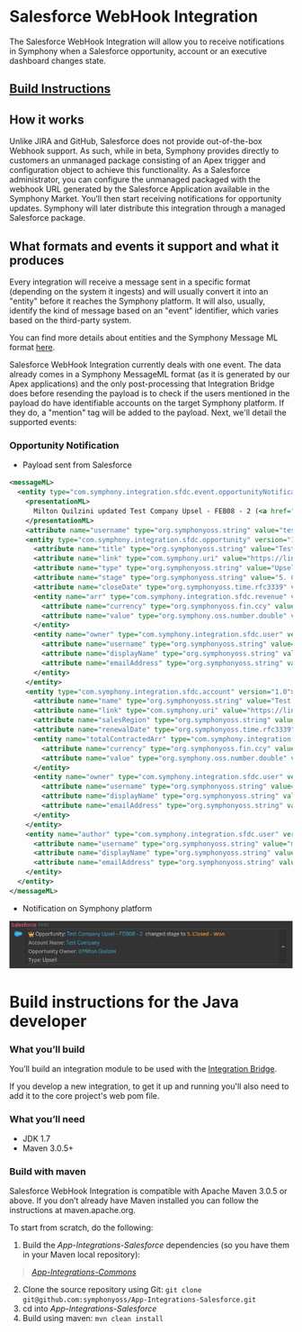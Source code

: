 # Salesforce WebHook Integration
The Salesforce WebHook Integration will allow you to receive notifications in Symphony when a Salesforce opportunity, account or an executive dashboard changes state.

## [Build Instructions](#build-instructions-for-the-java-developer)

## How it works
Unlike JIRA and GitHub, Salesforce does not provide out-of-the-box Webhook support. As such, while in beta, Symphony provides directly to customers an unmanaged package consisting of an Apex trigger and configuration object to achieve this functionality. As a Salesforce administrator, you can configure the unmanaged packaged with the webhook URL generated by the Salesforce Application available in the Symphony Market. You’ll then start receiving notifications for opportunity updates. Symphony will later distribute this integration through a managed Salesforce package.

## What formats and events it support and what it produces
Every integration will receive a message sent in a specific format (depending on the system it ingests) and will usually convert it into an "entity" before it reaches the Symphony platform. It will also, usually, identify the kind of message based on an "event" identifier, which varies based on the third-party system.

You can find more details about entities and the Symphony Message ML format [here](https://github.com/symphonyoss/App-Integrations-Core#the-message-ml-format).

Salesforce WebHook Integration currently deals with one event. 
The data already comes in a Symphony MessageML format (as it is generated by our Apex applications) and the only post-processing that Integration Bridge does before resending the payload is to check if the users mentioned in the payload do have identifiable accounts on the target Symphony platform. If they do, a "mention" tag will be added to the payload. Next, we'll detail the supported events:

### Opportunity Notification

* Payload sent from Salesforce
```xml
<messageML>
  <entity type="com.symphony.integration.sfdc.event.opportunityNotification" version="1.0">
    <presentationML>
      Milton Quilzini updated Test Company Upsel - FEB08 - 2 (<a href="https://link.to.the.opportunity.at.salesforce/path/to/the/opportunity/at/salesforce"/>) to stage <b>5. Closed - Won</b>
    </presentationML>
    <attribute name="username" type="org.symphonyoss.string" value="test" />
    <entity type="com.symphony.integration.sfdc.opportunity" version="1.0">
      <attribute name="title" type="org.symphonyoss.string" value="Test Company Upsel - FEB08 - 2"/>
      <attribute name="link" type="com.symphony.uri" value="https://link.to.the.opportunity.at.salesforce/path/to/the/opportunity/at/salesforce"/>
      <attribute name="type" type="org.symphonyoss.string" value="Upsell"/>
      <attribute name="stage" type="org.symphonyoss.string" value="5. Closed - Won"/>
      <attribute name="closeDate" type="org.symphonyoss.time.rfc3339" value="2016-08-05T14:42:09.992Z"/>
      <entity name="arr" type="com.symphony.integration.sfdc.revenue" version="1.0">
        <attribute name="currency" type="org.symphonyoss.fin.ccy" value="USD"/>
        <attribute name="value" type="org.symphony.oss.number.double" value="288000.00"/>
      </entity>
      <entity name="owner" type="com.symphony.integration.sfdc.user" version="1.0">
        <attribute name="username" type="org.symphonyoss.string" value="mquilzini"/>
        <attribute name="displayName" type="org.symphonyoss.string" value="Milton Quilzini"/>
        <attribute name="emailAddress" type="org.symphonyoss.string" value="mquilzini@symphony.com"/>
      </entity>
    </entity>
    <entity type="com.symphony.integration.sfdc.account" version="1.0">
      <attribute name="name" type="org.symphonyoss.string" value="Test Company"/>
      <attribute name="link" type="com.symphony.uri" value="https://link.to.the.account.at.salesforce/path/to/the/account/at/salesforce"/>
      <attribute name="salesRegion" type="org.symphonyoss.string" value="Americas"/>
      <attribute name="renewalDate" type="org.symphonyoss.time.rfc3339" value="2016-08-05T14:42:09.992Z"/>
      <entity name="totalContractedArr" type="com.symphony.integration.sfdc.revenue" version="1.0">
        <attribute name="currency" type="org.symphonyoss.fin.ccy" value="USD"/>
        <attribute name="value" type="org.symphony.oss.number.double" value="288000.00"/>
      </entity>
      <entity name="owner" type="com.symphony.integration.sfdc.user" version="1.0">
        <attribute name="username" type="org.symphonyoss.string" value="mquilzini"/>
        <attribute name="displayName" type="org.symphonyoss.string" value="Milton Quilzini"/>
        <attribute name="emailAddress" type="org.symphonyoss.string" value="mquilzini@symphony.com"/>
      </entity>
    </entity>
    <entity name="author" type="com.symphony.integration.sfdc.user" version="1.0">
      <attribute name="username" type="org.symphonyoss.string" value="mquilzini"/>
      <attribute name="displayName" type="org.symphonyoss.string" value="Milton Quilzini"/>
      <attribute name="emailAddress" type="org.symphonyoss.string" value="mquilzini@symphony.com"/>
    </entity>
  </entity>
</messageML>
```
* Notification on Symphony platform

![Opportunity](src/docs/sample/sample_opportunity_rendered.png)

# Build instructions for the Java developer

### What you’ll build
You’ll build an integration module to be used with the [Integration Bridge](https://github.com/symphonyoss/App-Integrations-Core).

If you develop a new integration, to get it up and running you'll also need to add it to the core project's web pom file.

### What you’ll need
* JDK 1.7
* Maven 3.0.5+

### Build with maven
Salesforce WebHook Integration is compatible with Apache Maven 3.0.5 or above. If you don’t already have Maven installed you can follow the instructions at maven.apache.org.

To start from scratch, do the following:

1. Build the _App-Integrations-Salesforce_ dependencies (so you have them in your Maven local repository):
> [_App-Integrations-Commons_](https://github.com/symphonyoss/App-Integrations-Commons)
2. Clone the source repository using Git: `git clone git@github.com:symphonyoss/App-Integrations-Salesforce.git`
3. cd into _App-Integrations-Salesforce_
4. Build using maven: `mvn clean install`
